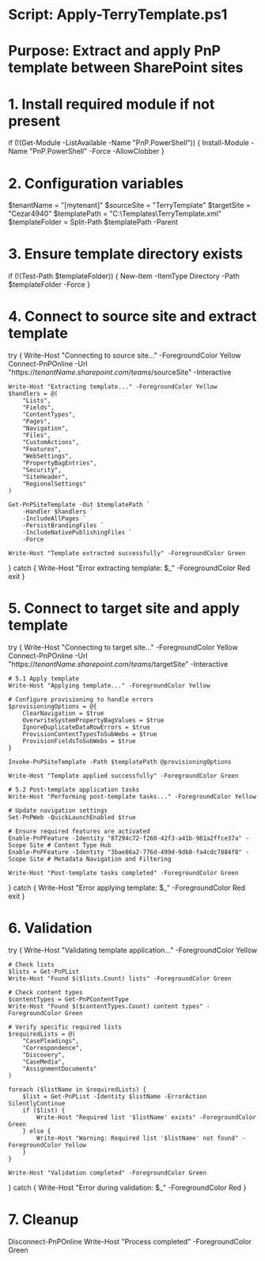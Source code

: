 # Script: Apply-TerryTemplate.ps1
# Purpose: Extract and apply PnP template between SharePoint sites

# 1. Install required module if not present
if (!(Get-Module -ListAvailable -Name "PnP.PowerShell")) {
    Install-Module -Name "PnP.PowerShell" -Force -AllowClobber
}

# 2. Configuration variables
$tenantName = "[mytenant]"
$sourceSite = "TerryTemplate"
$targetSite = "Cezar4940"
$templatePath = "C:\Templates\TerryTemplate.xml"
$templateFolder = Split-Path $templatePath -Parent

# 3. Ensure template directory exists
if (!(Test-Path $templateFolder)) {
    New-Item -ItemType Directory -Path $templateFolder -Force
}

# 4. Connect to source site and extract template
try {
    Write-Host "Connecting to source site..." -ForegroundColor Yellow
    Connect-PnPOnline -Url "https://$tenantName.sharepoint.com/teams/$sourceSite" -Interactive

    Write-Host "Extracting template..." -ForegroundColor Yellow
    $handlers = @(
        "Lists",
        "Fields",
        "ContentTypes",
        "Pages",
        "Navigation",
        "Files",
        "CustomActions",
        "Features",
        "WebSettings",
        "PropertyBagEntries",
        "Security",
        "SiteHeader",
        "RegionalSettings"
    )

    Get-PnPSiteTemplate -Out $templatePath `
        -Handler $handlers `
        -IncludeAllPages `
        -PersistBrandingFiles `
        -IncludeNativePublishingFiles `
        -Force

    Write-Host "Template extracted successfully" -ForegroundColor Green
} 
catch {
    Write-Host "Error extracting template: $_" -ForegroundColor Red
    exit
}

# 5. Connect to target site and apply template
try {
    Write-Host "Connecting to target site..." -ForegroundColor Yellow
    Connect-PnPOnline -Url "https://$tenantName.sharepoint.com/teams/$targetSite" -Interactive

    # 5.1 Apply template
    Write-Host "Applying template..." -ForegroundColor Yellow
    
    # Configure provisioning to handle errors
    $provisioningOptions = @{
        ClearNavigation = $true
        OverwriteSystemPropertyBagValues = $true
        IgnoreDuplicateDataRowErrors = $true
        ProvisionContentTypesToSubWebs = $true
        ProvisionFieldsToSubWebs = $true
    }

    Invoke-PnPSiteTemplate -Path $templatePath @provisioningOptions

    Write-Host "Template applied successfully" -ForegroundColor Green

    # 5.2 Post-template application tasks
    Write-Host "Performing post-template tasks..." -ForegroundColor Yellow
    
    # Update navigation settings
    Set-PnPWeb -QuickLaunchEnabled $true
    
    # Ensure required features are activated
    Enable-PnPFeature -Identity "87294c72-f260-42f3-a41b-981a2ffce37a" -Scope Site # Content Type Hub
    Enable-PnPFeature -Identity "3bae86a2-776d-499d-9db8-fa4cdc7884f8" -Scope Site # Metadata Navigation and Filtering
    
    Write-Host "Post-template tasks completed" -ForegroundColor Green
}
catch {
    Write-Host "Error applying template: $_" -ForegroundColor Red
    exit
}

# 6. Validation
try {
    Write-Host "Validating template application..." -ForegroundColor Yellow
    
    # Check lists
    $lists = Get-PnPList
    Write-Host "Found $($lists.Count) lists" -ForegroundColor Green

    # Check content types
    $contentTypes = Get-PnPContentType
    Write-Host "Found $($contentTypes.Count) content types" -ForegroundColor Green

    # Verify specific required lists
    $requiredLists = @(
        "CasePleadings",
        "Correspondence",
        "Discovery",
        "CaseMedia",
        "AssignmentDocuments"
    )

    foreach ($listName in $requiredLists) {
        $list = Get-PnPList -Identity $listName -ErrorAction SilentlyContinue
        if ($list) {
            Write-Host "Required list '$listName' exists" -ForegroundColor Green
        } else {
            Write-Host "Warning: Required list '$listName' not found" -ForegroundColor Yellow
        }
    }

    Write-Host "Validation completed" -ForegroundColor Green
}
catch {
    Write-Host "Error during validation: $_" -ForegroundColor Red
}

# 7. Cleanup
Disconnect-PnPOnline
Write-Host "Process completed" -ForegroundColor Green
